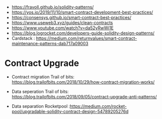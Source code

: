 
- https://fravoll.github.io/solidity-patterns/
- https://yos.io/2019/11/10/smart-contract-development-best-practices/
- https://consensys.github.io/smart-contract-best-practices/
- https://www.useweb3.xyz/guides/clean-contracts
- https://www.youtube.com/watch?v=da52yRwWi1E
- https://blog.logrocket.com/developers-guide-solidity-design-patterns/
- Cardstack : https://medium.com/returnvalues/smart-contract-maintenance-patterns-dab717a09003

# Contract Upgrade 

- Contract migration Trail of bits: https://blog.trailofbits.com/2018/10/29/how-contract-migration-works/

- Data seperation Trail of bits:  https://blog.trailofbits.com/2018/09/05/contract-upgrade-anti-patterns/
- Data separation Rocketpool :https://medium.com/rocket-pool/upgradable-solidity-contract-design-54789205276d

